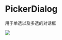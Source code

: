 # PickerDialog
用于单选以及多选的对话框

![](https://github.com/vienan/PickerDialog/blob/master/screenshot.gif)

